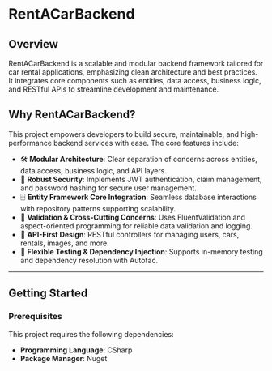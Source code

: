 # RentACarBackend

## Overview

RentACarBackend is a scalable and modular backend framework tailored for car rental applications, emphasizing clean architecture and best practices. It integrates core components such as entities, data access, business logic, and RESTful APIs to streamline development and maintenance.

## Why RentACarBackend?

This project empowers developers to build secure, maintainable, and high-performance backend services with ease. The core features include:

- 🛠 **Modular Architecture**: Clear separation of concerns across entities, data access, business logic, and API layers.
- 🔐 **Robust Security**: Implements JWT authentication, claim management, and password hashing for secure user management.
- 🗄 **Entity Framework Core Integration**: Seamless database interactions with repository patterns supporting scalability.
- 🎯 **Validation & Cross-Cutting Concerns**: Uses FluentValidation and aspect-oriented programming for reliable data validation and logging.
- 🚀 **API-First Design**: RESTful controllers for managing users, cars, rentals, images, and more.
- 🧪 **Flexible Testing & Dependency Injection**: Supports in-memory testing and dependency resolution with Autofac.

---

## Getting Started

### Prerequisites

This project requires the following dependencies:

- **Programming Language**: CSharp
- **Package Manager**: Nuget
